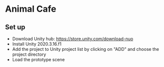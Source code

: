 # Animal Cafe
## Set up
* Download Unity hub: https://store.unity.com/download-nuo
* Install Unity 2020.3.16.f1
* Add the project to Unity project list by clicking on "ADD" and choose the project directory
* Load the prototype scene 
